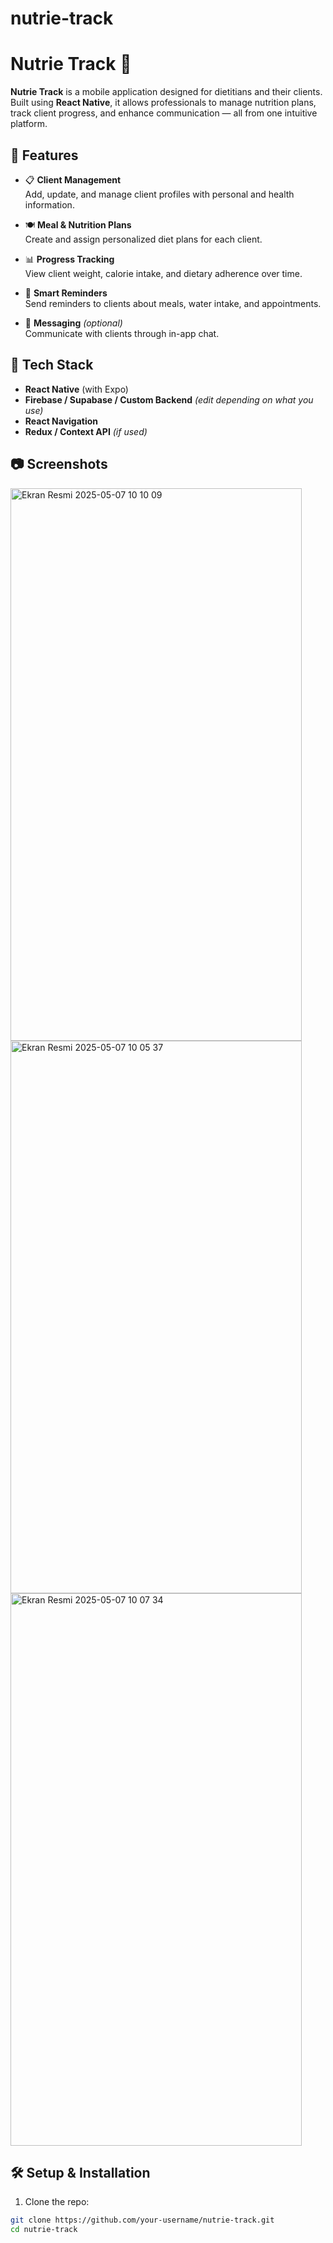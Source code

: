 # nutrie-track
# Nutrie Track 🍎

**Nutrie Track** is a mobile application designed for dietitians and their clients. Built using **React Native**, it allows professionals to manage nutrition plans, track client progress, and enhance communication — all from one intuitive platform.

## 📱 Features

- 📋 **Client Management**  
  Add, update, and manage client profiles with personal and health information.

- 🍽️ **Meal & Nutrition Plans**  
  Create and assign personalized diet plans for each client.

- 📊 **Progress Tracking**  
  View client weight, calorie intake, and dietary adherence over time.

- 🔔 **Smart Reminders**  
  Send reminders to clients about meals, water intake, and appointments.

- 💬 **Messaging** *(optional)*  
  Communicate with clients through in-app chat.

## 🚀 Tech Stack

- **React Native** (with Expo)
- **Firebase / Supabase / Custom Backend** *(edit depending on what you use)*
- **React Navigation**
- **Redux / Context API** *(if used)*

## 📷 Screenshots

<!-- Include screenshots of the main screens like login, dashboard, client view, etc. -->

<img width="466" height="884" alt="Ekran Resmi 2025-05-07 10 10 09" src="https://github.com/user-attachments/assets/eeda56fb-3f7e-4906-8bf2-1f669ef66aae" />

<img width="466" height="884" alt="Ekran Resmi 2025-05-07 10 05 37" src="https://github.com/user-attachments/assets/b68c66fd-ab3b-4059-855b-e4f8184ed1d5" />

<img width="466" height="884" alt="Ekran Resmi 2025-05-07 10 07 34" src="https://github.com/user-attachments/assets/6a115be9-854f-4a3c-b274-435524538c9c" />


## 🛠️ Setup & Installation

1. Clone the repo:

```bash
git clone https://github.com/your-username/nutrie-track.git
cd nutrie-track
